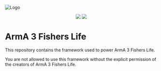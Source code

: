 ![Logo](https://www.arma3fisherslife.net/ressources/images/logo_black.png)
<p align="center"><img src="https://img.shields.io/badge/CURRENT%20VERSION-3.4.0-green.svg?longCache=true&style=for-the-badge" />
    <img src="https://img.shields.io/badge/UPCOMING%20VERSION-3.4.1-yellow.svg?longCache=true&style=for-the-badge" /></p>

# ArmA 3 Fishers Life

This repository contains the framework used to power ArmA 3 Fishers Life.

You are not allowed to use this framework without the explicit permission of the creators of ArmA 3 Fishers Life.
